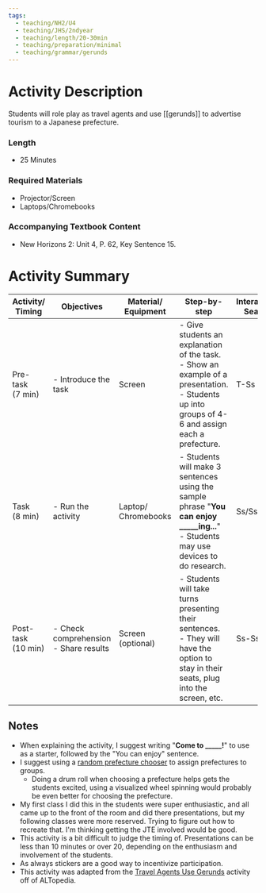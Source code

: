 ```yaml
---
tags:
  - teaching/NH2/U4
  - teaching/JHS/2ndyear
  - teaching/length/20-30min
  - teaching/preparation/minimal
  - teaching/grammar/gerunds
---
```

# Activity Description
Students will role play as travel agents and use [[gerunds]] to advertise tourism to a Japanese prefecture.
### Length
- 25 Minutes
### Required Materials
- Projector/Screen
- Laptops/Chromebooks
### Accompanying Textbook Content
- New Horizons 2: Unit 4, P. 62, Key Sentence 15.
# Activity Summary

| **Activity/<br>Timing** | **Objectives**                           | Material/<br>Equipment | Step-by-step                                                                                                                                          | Interaction/<br>Seating |
| ----------------------- | ---------------------------------------- | ---------------------- | ----------------------------------------------------------------------------------------------------------------------------------------------------- | ----------------------- |
| Pre-task <br>(7 min)    | - Introduce the task                     | Screen                 | - Give students an explanation of the task.<br>- Show an example of a presentation.<br>- Students up into groups of 4-6 and assign each a prefecture. | T-Ss                    |
| Task <br>(8 min)        | - Run the activity                       | Laptop/<br>Chromebooks | - Students will make 3 sentences using the sample phrase "**You can enjoy \_\_\_\_\_ing...**"<br>- Students may use devices to do research.           | Ss/Ss                   |
| Post-task<br>(10 min)   | - Check comprehension<br>- Share results | Screen (optional)      | - Students will take turns presenting their sentences.<br>- They will have the option to stay in their seats, plug into the screen, etc.              | Ss-Ss                   |
## Notes

- When explaining the activity, I suggest writing "**Come to \_\_\_\_\_!**" to use as a starter, followed by the "You can enjoy" sentence.
- I suggest using a [random prefecture chooser](https://thuvien.org/random/japan_prefecture) to assign prefectures to groups.
	- Doing a drum roll when choosing a prefecture helps gets the students excited, using a visualized wheel spinning would probably be even better for choosing the prefecture.
- My first class I did this in the students were super enthusiastic, and all came up to the front of the room and did there presentations, but my following classes were more reserved. Trying to figure out how to recreate that. I'm thinking getting the JTE involved would be good.
- This activity is a bit difficult to judge the timing of. Presentations can be less than 10 minutes or over 20, depending on the enthusiasm and involvement of the students.
- As always stickers are a good way to incentivize participation.
- This activity was adapted from the [Travel Agents Use Gerunds](https://www.altopedia.net/activities/1058-travel-agents-use-gerunds) activity off of ALTopedia.

